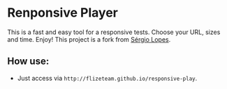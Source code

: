 # Renponsive Player
This is a fast and easy tool for a responsive tests. Choose your URL, sizes and time. Enjoy! This project is a fork from [Sérgio Lopes](https://github.com/sergiolopes/responsive-play).

## How use:
+ Just access via `http://flizeteam.github.io/responsive-play`.
